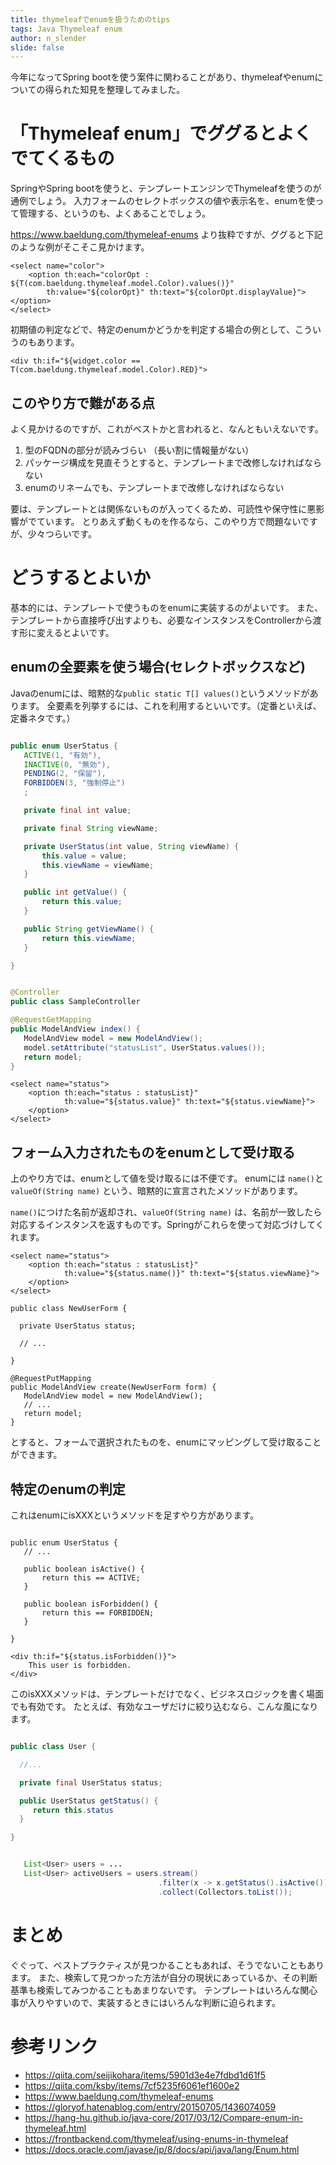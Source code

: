 ```yaml
---
title: thymeleafでenumを扱うためのtips
tags: Java Thymeleaf enum
author: n_slender
slide: false
---
```

今年になってSpring bootを使う案件に関わることがあり、thymeleafやenumについての得られた知見を整理してみました。

# 「Thymeleaf enum」でググるとよくでてくるもの

SpringやSpring bootを使うと、テンプレートエンジンでThymeleafを使うのが通例でしょう。
入力フォームのセレクトボックスの値や表示名を、enumを使って管理する、というのも、よくあることでしょう。

https://www.baeldung.com/thymeleaf-enums より抜粋ですが、ググると下記のような例がそこそこ見かけます。

```
<select name="color">
    <option th:each="colorOpt : ${T(com.baeldung.thymeleaf.model.Color).values()}"
        th:value="${colorOpt}" th:text="${colorOpt.displayValue}"></option>
</select>
```

初期値の判定などで、特定のenumかどうかを判定する場合の例として、こういうのもあります。

```
<div th:if="${widget.color == T(com.baeldung.thymeleaf.model.Color).RED}">
```
## このやり方で難がある点

よく見かけるのですが、これがベストかと言われると、なんともいえないです。

1. 型のFQDNの部分が読みづらい （長い割に情報量がない）
2. パッケージ構成を見直そうとすると、テンプレートまで改修しなければならない
3. enumのリネームでも、テンプレートまで改修しなければならない

要は、テンプレートとは関係ないものが入ってくるため、可読性や保守性に悪影響がでています。
とりあえず動くものを作るなら、このやり方で問題ないですが、少々つらいです。

# どうするとよいか

基本的には、テンプレートで使うものをenumに実装するのがよいです。
また、テンプレートから直接呼び出すよりも、必要なインスタンスをControllerから渡す形に変えるとよいです。

## enumの全要素を使う場合(セレクトボックスなど)

Javaのenumには、暗黙的な`public static T[] values()`というメソッドがあります。
全要素を列挙するには、これを利用するといいです。（定番といえば、定番ネタです。）

```Java

public enum UserStatus {
   ACTIVE(1, "有効"),
   INACTIVE(0, "無効"),
   PENDING(2, "保留"),
   FORBIDDEN(3, "強制停止")
   ;

   private final int value;

   private final String viewName;

   private UserStatus(int value, String viewName) {
       this.value = value;
       this.viewName = viewName;
   }

   public int getValue() {
       return this.value;
   }

   public String getViewName() {
       return this.viewName;
   }

}
```

```java

@Controller
public class SampleController

@RequestGetMapping
public ModelAndView index() {
   ModelAndView model = new ModelAndView();
   model.setAttribute("statusList", UserStatus.values());
   return model;
}

```

```
<select name="status">
    <option th:each="status : statusList}" 
            th:value="${status.value}" th:text="${status.viewName}">
    </option>
</select>
```

## フォーム入力されたものをenumとして受け取る

上のやり方では、enumとして値を受け取るには不便です。
enumには `name()`と`valueOf(String name)` という、暗黙的に宣言されたメソッドがあります。

`name()`につけた名前が返却され、`valueOf(String name)` は、名前が一致したら対応するインスタンスを返すものです。Springがこれらを使って対応づけしてくれます。


```
<select name="status">
    <option th:each="status : statusList}" 
            th:value="${status.name()}" th:text="${status.viewName}">
    </option>
</select>
```

```
public class NewUserForm {

  private UserStatus status;

  // ... 

}
```

```
@RequestPutMapping
public ModelAndView create(NewUserForm form) {
   ModelAndView model = new ModelAndView();
   // ... 
   return model;
}
```

とすると、フォームで選択されたものを、enumにマッピングして受け取ることができます。

## 特定のenumの判定

これはenumにisXXXというメソッドを足すやり方があります。

```

public enum UserStatus {
   // ...

   public boolean isActive() {
       return this == ACTIVE;
   }

   public boolean isForbidden() {
       return this == FORBIDDEN;
   }

}
```

```
<div th:if="${status.isForbidden()}">
    This user is forbidden.
</div>
```

このisXXXメソッドは、テンプレートだけでなく、ビジネスロジックを書く場面でも有効です。
たとえば、有効なユーザだけに絞り込むなら、こんな風になります。

```java

public class User {

  //...

  private final UserStatus status;

  public UserStatus getStatus() {
     return this.status
  }

}
```

```java

   List<User> users = ...
   List<User> activeUsers = users.stream()
                                 .filter(x -> x.getStatus().isActive())
                                 .collect(Collectors.toList());

```


# まとめ

ぐぐって、ベストプラクティスが見つかることもあれば、そうでないこともあります。
また、検索して見つかった方法が自分の現状にあっているか、その判断基準も検索してみつかることもあまりないです。
テンプレートはいろんな関心事が入りやすいので、実装するときにはいろんな判断に迫られます。

# 参考リンク

* https://qiita.com/seijikohara/items/5901d3e4e7fdbd1d61f5
* https://qiita.com/ksby/items/7cf5235f6061ef1600e2
* https://www.baeldung.com/thymeleaf-enums
* https://gloryof.hatenablog.com/entry/20150705/1436074059
* https://hang-hu.github.io/java-core/2017/03/12/Compare-enum-in-thymeleaf.html
* https://frontbackend.com/thymeleaf/using-enums-in-thymeleaf
* https://docs.oracle.com/javase/jp/8/docs/api/java/lang/Enum.html



